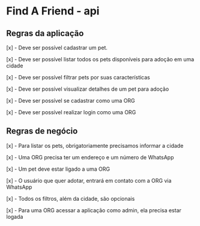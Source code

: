 # Find A Friend - api

## Regras da aplicação

[x] - Deve ser possível cadastrar um pet.

[x] - Deve ser possível listar todos os pets disponíveis para adoção em uma cidade

[x] - Deve ser possível filtrar pets por suas características

[x] - Deve ser possível visualizar detalhes de um pet para adoção

[x] - Deve ser possível se cadastrar como uma ORG

[x] - Deve ser possível realizar login como uma ORG

## Regras de negócio

[x] - Para listar os pets, obrigatoriamente precisamos informar a cidade

[x] - Uma ORG precisa ter um endereço e um número de WhatsApp

[x] - Um pet deve estar ligado a uma ORG

[x] - O usuário que quer adotar, entrará em contato com a ORG via WhatsApp

[x] - Todos os filtros, além da cidade, são opcionais

[x] - Para uma ORG acessar a aplicação como admin, ela precisa estar logada